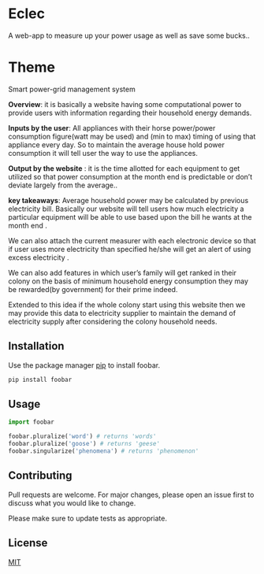   # Eclec

A web-app to measure up your power usage as well as save some bucks..

  # Theme 

  Smart power-grid management system
 
__Overview__: it is basically a website having some computational power to provide users with information regarding their household energy demands.

__Inputs by the user__: All appliances with their horse power/power consumption figure(watt may be used)  and (min to max) timing of using that appliance every day. So to maintain the average house hold power consumption it will tell user the way to use the appliances.

__Output by the website__ : it is the time allotted for each equipment to get utilized so that power consumption at the month end is predictable or don’t deviate largely from the average.. 

__key takeaways__:
Average household power may be calculated by previous electricity bill. Basically our website will tell users how much electricity a particular equipment will be able to use  based upon the bill he wants at the month end .

We can also attach the current measurer with each electronic device so that if user uses more electricity than specified he/she will get an alert of using excess electricity .

We can also add features in which user’s family will get ranked in their colony on the basis of minimum household energy consumption they may be rewarded(by government) for their prime indeed.

Extended to this idea if the whole colony start using this website then we may provide this data to electricity supplier to maintain the demand of electricity supply after considering  the colony household needs. 





## Installation

Use the package manager [pip](https://pip.pypa.io/en/stable/) to install foobar.

```bash
pip install foobar
```

## Usage

```python
import foobar

foobar.pluralize('word') # returns 'words'
foobar.pluralize('goose') # returns 'geese'
foobar.singularize('phenomena') # returns 'phenomenon'
```

## Contributing
Pull requests are welcome. For major changes, please open an issue first to discuss what you would like to change.

Please make sure to update tests as appropriate.

## License
[MIT](https://choosealicense.com/licenses/mit/)
